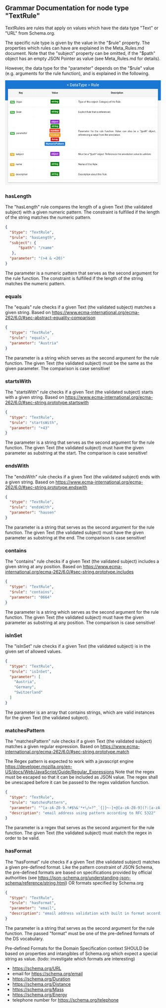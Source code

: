 ## Grammar Documentation for node type "TextRule"

TextRules are rules that apply on values which have the data type "Text" or "URL" from Schema.org. 

The specific rule type is given by the value in the "$rule" property. The properties which rules can have are explained in the Meta_Rules.md document. Note that the "subject" property can be omitted, if the "$path" object has an empty JSON Pointer as value (see Meta_Rules.md for details).

However, the data type for the "parameter" depends on the "$rule" value (e.g. arguments for the rule function), and is explained in the following.

![Syntax diagram](./Images/Rule.png)

### hasLength

The "hasLength" rule compares the length of a given Text (the validated subject) with a given numeric pattern. The constraint is fulfilled if the length of the string matches the numeric pattern.

```json
{
  "$type": "TextRule",
  "$rule": "hasLength",
  "subject": {
      "$path": "/name"
   },
  "parameter": "(>4 & <20)"
}
```

The parameter is a numeric pattern that serves as the second argument for the rule function. The constraint is fulfilled if the length of the string matches the numeric pattern.

### equals

The "equals" rule checks if a given Text (the validated subject) matches a given string. Based on https://www.ecma-international.org/ecma-262/6.0/#sec-abstract-equality-comparison

```json
{
  "$type": "TextRule",
  "$rule": "equals",
  "parameter": "Austria"
}
```

The parameter is a string which serves as the second argument for the rule function. The given Text (the validated subject) must be the same as the given parameter. The comparison is case sensitive!

### startsWith

The "startsWith" rule checks if a given Text (the validated subject) starts with a given string. Based on https://www.ecma-international.org/ecma-262/6.0/#sec-string.prototype.startswith

```json
{
  "$type": "TextRule",
  "$rule": "startsWith",
  "parameter": "+43"
}
```

The parameter is a string that serves as the second argument for the rule function. The given Text (the validated subject) must have the given parameter as substring at the start. The comparison is case sensitive!

### endsWith

The "endsWith" rule checks if a given Text (the validated subject) ends with a given string. Based on https://www.ecma-international.org/ecma-262/6.0/#sec-string.prototype.endswith

```json
{
  "$type": "TextRule",
  "$rule": "endsWith",
  "parameter": "hausen"
}
```

The parameter is a string that serves as the second argument for the rule function. The given Text (the validated subject) must have the given parameter as substring at the end. The comparison is case sensitive!

### contains

The "contains" rule checks if a given Text (the validated subject) includes a given string at any position. Based on https://www.ecma-international.org/ecma-262/6.0/#sec-string.prototype.includes

```json
{
  "$type": "TextRule",
  "$rule": "contains",
  "parameter": "0664"
}
```

The parameter is a string which serves as the second argument for the rule function. The given Text (the validated subject) must have the given parameter as substring at any position. The comparison is case sensitive!



### isInSet

The "isInSet" rule checks if a given Text (the validated subject) is in the given set of allowed values.

```json
{
  "$type": "TextRule",
  "$rule": "isInSet",
  "parameter": [
    "Austria",
    "Germany",
    "Switzerland"
  ]
}
```

The parameter is an array that contains strings, which are valid instances for the given Text (the validated subject).

### matchesPattern

The "matchesPattern" rule checks if a given Text (the validated subject) matches a given regular expression. Based on https://www.ecma-international.org/ecma-262/6.0/#sec-string.prototype.match
 
 The Regex pattern is expected to work with a javascript engine
 https://developer.mozilla.org/en-US/docs/Web/JavaScript/Guide/Regular_Expressions
 Note that the regex must be escaped so that it can be included as JSON value. The regex shall be unescaped before it can be passed to the regex validation function.

```json
{
  "$type": "TextRule",
  "$rule": "matchesPattern",
  "parameter": "^[a-zA-Z0-9.!#$%&'*+\/=?^_`{|}~-]+@[a-zA-Z0-9](?:[a-zA-Z0-9-]{0,61}[a-zA-Z0-9])?(?:\\.[a-zA-Z0-9](?:[a-zA-Z0-9-]{0,61}[a-zA-Z0-9])?)*$",
  "description": "email address using pattern according to RFC 5322"
}
```

The parameter is a regex that serves as the second argument for the rule function. The given Text (the validated subject) must match the regex in order to be valid.

### hasFormat

The "hasFormat" rule checks if a given Text (the validated subject) matches a given pre-defined format. Like the pattern constraint of JSON Schema, the pre-defined formats are based on specifications provided by official authorities (see https://json-schema.org/understanding-json-schema/reference/string.html) OR formats specified by Schema.org

```json
{
  "$type": "TextRule",
  "$rule": "hasFormat",
  "parameter": "email",
  "description": "email address validation with built in format according to RFC 5322"
}
```

The parameter is a string that serves as the second argument for the rule function. The passed "format" must be one of the pre-defined formats of the DS vocabulary.

Pre-defined Formats for the Domain Specification context SHOULD be based on properties and intangibles of Schema.org which expect a special string as value. (todo: investigate which formats are interesting)

*   https://schema.org/URL
*   email for https://schema.org/email
*   https://schema.org/Duration
*   https://schema.org/Distance
*   https://schema.org/Mass
*   https://schema.org/Energy
*   telephone number for https://schema.org/telephone